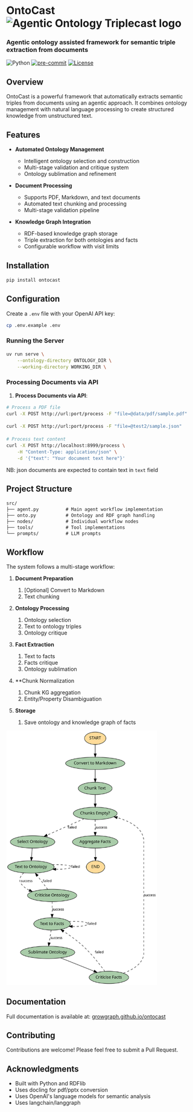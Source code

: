 # OntoCast <img src="https://raw.githubusercontent.com/growgraph/ontocast/refs/heads/main/docs/assets/favicon.ico" alt="Agentic Ontology Triplecast logo" style="height: 32px; width:32px;"/>

### Agentic ontology assisted framework for semantic triple extraction from documents

![Python](https://img.shields.io/badge/python-3.12-blue.svg) 
[![pre-commit](https://github.com/growgraph/ontocast/actions/workflows/pre-commit.yml/badge.svg)](https://github.com/growgraph/ontocast/actions/workflows/pre-commit.yml)
[![License](https://img.shields.io/badge/License-Apache_2.0-blue.svg)](https://opensource.org/licenses/Apache-2.0)

## Overview

OntoCast is a powerful framework that automatically extracts semantic triples from documents using an agentic approach. It combines ontology management with natural language processing to create structured knowledge from unstructured text.

## Features

- **Automated Ontology Management**
  - Intelligent ontology selection and construction
  - Multi-stage validation and critique system
  - Ontology sublimation and refinement

- **Document Processing**
  - Supports PDF, Markdown, and text documents
  - Automated text chunking and processing
  - Multi-stage validation pipeline

- **Knowledge Graph Integration**
  - RDF-based knowledge graph storage
  - Triple extraction for both ontologies and facts
  - Configurable workflow with visit limits

## Installation

```bash
pip install ontocast
```

## Configuration


Create a `.env` file with your OpenAI API key:

```bash
cp .env.example .env
```


### Running the Server

```bash
uv run serve \
    --ontology-directory ONTOLOGY_DIR \
    --working-directory WORKING_DIR \
```

### Processing Documents via API

1. **Process Documents via API**:
```bash
# Process a PDF file
curl -X POST http://url:port/process -F "file=@data/pdf/sample.pdf"

curl -X POST http://url:port/process -F "file=@test2/sample.json"

# Process text content
curl -X POST http://localhost:8999/process \
    -H "Content-Type: application/json" \
    -d '{"text": "Your document text here"}'
```

NB: json documents are expected to contain text in `text` field

## Project Structure

```
src/
├── agent.py          # Main agent workflow implementation
├── onto.py           # Ontology and RDF graph handling
├── nodes/            # Individual workflow nodes
├── tools/            # Tool implementations
└── prompts/          # LLM prompts
```

## Workflow

The system follows a multi-stage workflow:

1. **Document Preparation**
   1. [Optional] Convert to Markdown
   2. Text chunking

2. **Ontology Processing**
   1. Ontology selection
   2. Text to ontology triples
   3. Ontology critique

3. **Fact Extraction**
   1. Text to facts
   2. Facts critique
   3. Ontology sublimation

4. **Chunk Normalization
   1. Chunk KG aggregation
   2. Entity/Property Disambiguation

5. **Storage**
   1. Save ontology and knowledge graph of facts 

[<img src="assets/graph.png" width="400"/>](graph.png)

## Documentation

Full documentation is available at: [growgraph.github.io/ontocast](https://growgraph.github.io/ontocast)

## Contributing

Contributions are welcome! Please feel free to submit a Pull Request.

## Acknowledgments

- Built with Python and RDFlib
- Uses docling for pdf/pptx conversion
- Uses OpenAI's language models for semantic analysis
- Uses langchain/langgraph
